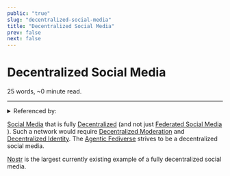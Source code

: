 ```yaml
---
public: "true"
slug: "decentralized-social-media"
title: "Decentralized Social Media"
prev: false
next: false
---
```

<script setup>
import { data } from '../../git.data.ts';
import { useData } from 'vitepress';
const pageData = useData();
</script>
<h1 class="p-name">Decentralized Social Media</h1>
<p>25 words, ~0 minute read. <span v-html="data[`site/${pageData.page.value.relativePath}`]" /></p>
<hr/>

<details><summary>Referenced by:</summary><a href="/garden/nostr/index.md">Nostr</a><a href="/garden/virality/index.md">Virality</a></details>

[Social Media](/garden/social-media/index.md) that is fully [Decentralized](/garden/decentralized/index.md) (and not just [Federated Social Media](/garden/fediverse/index.md) ). Such a network would require [Decentralized Moderation](/garden/decentralized-moderation/index.md) and [Decentralized Identity](/garden/decentralized-identity/index.md). The [Agentic Fediverse](/garden/fedi-v2/index.md) strives to be a decentralized social media.

[Nostr](/garden/nostr/index.md) is the largest currently existing example of a fully decentralized social media.